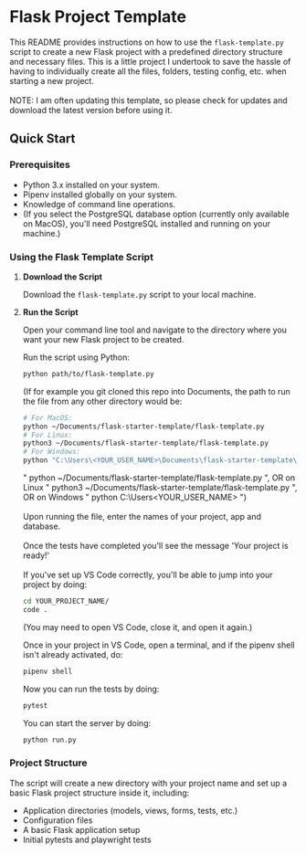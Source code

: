 # Flask Project Template

This README provides instructions on how to use the `flask-template.py` script to create a new Flask project with a predefined directory structure and necessary files. This is a little project I undertook to save the hassle of having to individually create all the files, folders, testing config, etc. when starting a new project.
<br><br>NOTE: I am often updating this template, so please check for updates and download the latest version before using it.

## Quick Start

### Prerequisites

- Python 3.x installed on your system.
- Pipenv installed globally on your system.
- Knowledge of command line operations.
- (If you select the PostgreSQL database option (currently only available on MacOS), you'll need PostgreSQL installed and running on your machine.)

### Using the Flask Template Script


1. **Download the Script**

    Download the `flask-template.py` script to your local machine.


2. **Run the Script**

    Open your command line tool and navigate to the directory where you want your new Flask project to be created.

    Run the script using Python:

    ```bash
    python path/to/flask-template.py
    ```
    (If for example you git cloned this repo into Documents, the path to run the file from any other directory would be:
    ```bash
    # For MacOS:
    python ~/Documents/flask-starter-template/flask-template.py
    # For Linux:
    python3 ~/Documents/flask-starter-template/flask-template.py
    # For Windows:
    python "C:\Users\<YOUR_USER_NAME>\Documents\flask-starter-template\flask-template.py"
    ```
     " python ~/Documents/flask-starter-template/flask-template.py ", OR on Linux " python3 ~/Documents/flask-starter-template/flask-template.py ", OR on Windows " python C:\Users\<YOUR_USER_NAME> ")
    <br><br>Upon running the file, enter the names of your project, app and database.
    <br><br>Once the tests have completed you'll see the message 'Your project is ready!'
    <br><br>If you've set up VS Code correctly, you'll be able to jump into your project by doing:

    ```bash
    cd YOUR_PROJECT_NAME/
    code .
    ```
    (You may need to open VS Code, close it, and open it again.)

    Once in your project in VS Code, open a terminal, and if the pipenv shell isn't already activated, do:
    ```bash
    pipenv shell
    ```

    Now you can run the tests by doing:
    ```bash
    pytest
    ```

    You can start the server by doing:
    ```bash
    python run.py
    ```

### Project Structure

The script will create a new directory with your project name and set up a basic Flask project structure inside it, including:

- Application directories (models, views, forms, tests, etc.)
- Configuration files
- A basic Flask application setup
- Initial pytests and playwright tests
